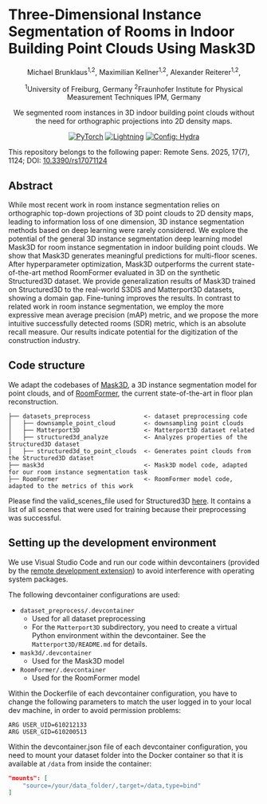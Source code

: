 # Three-Dimensional Instance Segmentation of Rooms in Indoor Building Point Clouds Using Mask3D

<div align="center">
Michael Brunklaus<sup>1,2</sup>,
Maximilian Kellner<sup>1,2</sup>,
Alexander Reiterer<sup>1,2</sup>,


<sup>1</sup>University of Freiburg, Germany
<sup>2</sup>Fraunhofer Institute for Physical Measurement Techniques IPM, Germany

We segmented room instances in 3D indoor building point clouds without the need for orthographic projections into 2D density maps.


<a href="https://pytorch.org/get-started/locally/"><img alt="PyTorch" src="https://img.shields.io/badge/PyTorch-ee4c2c?logo=pytorch&logoColor=white"></a>
<a href="https://pytorchlightning.ai/"><img alt="Lightning" src="https://img.shields.io/badge/-Lightning-792ee5?logo=pytorchlightning&logoColor=white"></a>
<a href="https://hydra.cc/"><img alt="Config: Hydra" src="https://img.shields.io/badge/Config-Hydra-89b8cd"></a>


</div>

This repository belongs to the following paper: Remote Sens. 2025, 17(7), 1124; DOI: [10.3390/rs17071124](https://doi.org/10.3390/rs17071124)


## Abstract

While most recent work in room instance segmentation relies on orthographic top-down projections of 3D point clouds to 2D density maps, leading to information loss of one dimension, 3D instance segmentation methods based on deep learning were rarely considered. We explore the potential of the general 3D instance segmentation deep learning model Mask3D for room instance segmentation in indoor building point clouds. We show that Mask3D generates meaningful predictions for multi-floor scenes. After hyperparameter optimization, Mask3D outperforms the current state-of-the-art method RoomFormer evaluated in 3D on the synthetic Structured3D dataset. We provide generalization results of Mask3D trained on Structured3D to the real-world S3DIS and Matterport3D datasets, showing a domain gap. Fine-tuning improves the results. In contrast to related work in room instance segmentation, we employ the more expressive mean average precision (mAP) metric, and we propose the more intuitive successfully detected rooms (SDR) metric, which is an absolute recall measure. Our results indicate potential for the digitization of the construction industry.


## Code structure
We adapt the codebases of [Mask3D](https://github.com/JonasSchult/Mask3D), a 3D instance segmentation model for point clouds, and of [RoomFormer](https://github.com/ywyue/RoomFormer), the current state-of-the-art in floor plan reconstruction.

```
├── datasets_preprocess               <- dataset preprocessing code
│   ├── downsample_point_cloud        <- downsampling point clouds
│   ├── Matterport3D                  <- Matterport3D dataset related
│   ├── structured3d_analyze		  <- Analyzes properties of the Structured3D dataset
│   ├── structured3d_to_point_clouds  <- Generates point clouds from the Structured3D dataset
├── mask3d                            <- Mask3D model code, adapted for our room instance segmentation task
├── RoomFormer                        <- RoomFormer model code, adapted to the metrics of this work
```

Please find the valid_scenes_file used for Structured3D [here](structured3d_valid_scenes_class21.txt). It contains a list of all scenes that were used for training because their preprocessing was successful.


## Setting up the development environment

We use Visual Studio Code and run our code within devcontainers (provided by the [remote development extension](https://marketplace.visualstudio.com/items?itemName=ms-vscode-remote.vscode-remote-extensionpack)) to avoid interference with operating system packages.

The following devcontainer configurations are used:
* `dataset_preprocess/.devcontainer`
	* Used for all dataset preprocessing
	* For the `Matterport3D` subdirectory, you need to create a virtual Python environment within the devcontainer. See the `Matterport3D/README.md` for details.
* `mask3d/.devcontainer`
	* Used for the Mask3D model
* `RoomFormer/.devcontainer`
	* Used for the RoomFormer model


Within the Dockerfile of each devcontainer configuration, you have to change the following parameters to match the user logged in to your local dev machine, in order to avoid permission problems:
```Docker
ARG USER_UID=610212133
ARG USER_GID=610200513
```

Within the devcontainer.json file of each devcontainer configuration, you need to mount your dataset folder into the Docker container so that it is available at `/data` from inside the container:
```JSON
"mounts": [
	"source=/your/data_folder/,target=/data,type=bind"
]
```

<!--
## BibTeX
```
@article{
  TODO
}
```
-->
